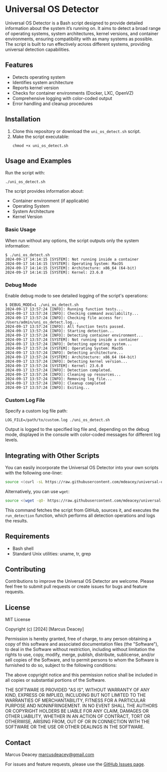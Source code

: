 # Universal OS Detector

Universal OS Detector is a Bash script designed to provide detailed information about the system it’s running on. It aims to detect a broad range of operating systems, system architectures, kernel versions, and container environments, ensuring compatibility with as many systems as possible. The script is built to run effectively across different systems, providing universal detection capabilities.

## Features

- Detects operating system
- Identifies system architecture
- Reports kernel version
- Checks for container environments (Docker, LXC, OpenVZ)
- Comprehensive logging with color-coded output
- Error handling and cleanup procedures

## Installation

1. Clone this repository or download the `uni_os_detect.sh` script.
2. Make the script executable:
   ```
   chmod +x uni_os_detect.sh
   ```

## Usage and Examples

Run the script with:

```
./uni_os_detect.sh
```

The script provides information about:
- Container environment (if applicable)
- Operating System
- System Architecture
- Kernel Version

### Basic Usage

When run without any options, the script outputs only the system information:

```
$ ./uni_os_detect.sh
2024-09-17 14:14:15 [SYSTEM]: Not running inside a container
2024-09-17 14:14:15 [SYSTEM]: Operating System: MacOS
2024-09-17 14:14:15 [SYSTEM]: Architecture: x86_64 (64-bit)
2024-09-17 14:14:15 [SYSTEM]: Kernel: 23.6.0
```

### Debug Mode

Enable debug mode to see detailed logging of the script's operations:

```
$ DEBUG_MODE=1 ./uni_os_detect.sh
2024-09-17 13:57:24 [INFO]: Running function tests...
2024-09-17 13:57:24 [INFO]: Checking command availability...
2024-09-17 13:57:24 [INFO]: Checking file access for: /Users/admin/uni_os_detect.log...
2024-09-17 13:57:24 [INFO]: All function tests passed.
2024-09-17 13:57:24 [INFO]: Starting detection...
2024-09-17 13:57:24 [INFO]: Detecting container environment...
2024-09-17 13:57:24 [SYSTEM]: Not running inside a container
2024-09-17 13:57:24 [INFO]: Detecting operating system...
2024-09-17 13:57:24 [SYSTEM]: Operating System: MacOS
2024-09-17 13:57:24 [INFO]: Detecting architecture...
2024-09-17 13:57:24 [SYSTEM]: Architecture: x86_64 (64-bit)
2024-09-17 13:57:24 [INFO]: Detecting kernel version...
2024-09-17 13:57:24 [SYSTEM]: Kernel: 23.6.0
2024-09-17 13:57:24 [INFO]: Detection completed.
2024-09-17 13:57:24 [INFO]: Cleaning up resources...
2024-09-17 13:57:24 [INFO]: Removing log file...
2024-09-17 13:57:24 [INFO]: Cleanup completed
2024-09-17 13:57:24 [INFO]: Exiting...
```

### Custom Log File

Specify a custom log file path:

```
LOG_FILE=/path/to/custom.log ./uni_os_detect.sh
```

Output is logged to the specified log file and, depending on the debug mode, displayed in the console with color-coded messages for different log levels.

## Integrating with Other Scripts

You can easily incorporate the Universal OS Detector into your own scripts with the following one-liner:

```bash
source <(curl -sL https://raw.githubusercontent.com/mdeacey/universal-os-detector/main/universal-os-detector.sh) && run_detection
```

Alternatively, you can use `wget`:

```bash
source <(wget -qO- https://raw.githubusercontent.com/mdeacey/universal-os-detector/main/universal-os-detector.sh) && run_detection
```

This command fetches the script from GitHub, sources it, and executes the `run_detection` function, which performs all detection operations and logs the results.

## Requirements

- Bash shell
- Standard Unix utilities: uname, tr, grep

## Contributing

Contributions to improve the Universal OS Detector are welcome. Please feel free to submit pull requests or create issues for bugs and feature requests.

## License

MIT License

Copyright (c) [2024] [Marcus Deacey]

Permission is hereby granted, free of charge, to any person obtaining a copy
of this software and associated documentation files (the "Software"), to deal
in the Software without restriction, including without limitation the rights
to use, copy, modify, merge, publish, distribute, sublicense, and/or sell
copies of the Software, and to permit persons to whom the Software is
furnished to do so, subject to the following conditions:

The above copyright notice and this permission notice shall be included in all
copies or substantial portions of the Software.

THE SOFTWARE IS PROVIDED "AS IS", WITHOUT WARRANTY OF ANY KIND, EXPRESS OR
IMPLIED, INCLUDING BUT NOT LIMITED TO THE WARRANTIES OF MERCHANTABILITY,
FITNESS FOR A PARTICULAR PURPOSE AND NONINFRINGEMENT. IN NO EVENT SHALL THE
AUTHORS OR COPYRIGHT HOLDERS BE LIABLE FOR ANY CLAIM, DAMAGES OR OTHER
LIABILITY, WHETHER IN AN ACTION OF CONTRACT, TORT OR OTHERWISE, ARISING FROM,
OUT OF OR IN CONNECTION WITH THE SOFTWARE OR THE USE OR OTHER DEALINGS IN THE
SOFTWARE.

## Contact

Marcus Deacey
marcusdeacey@gmail.com

For issues and feature requests, please use the [GitHub Issues page](https://github.com/mdeacey/universal-os-detector/issues).
